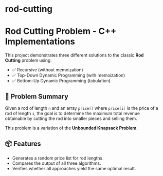 # rod-cutting
# Rod Cutting Problem - C++ Implementations

This project demonstrates three different solutions to the classic **Rod Cutting** problem using:

- ✅ Recursive (without memoization)
- ✅ Top-Down Dynamic Programming (with memoization)
- ✅ Bottom-Up Dynamic Programming (tabulation)

## 🧠 Problem Summary

Given a rod of length `n` and an array `price[]` where `price[i]` is the price of a rod of length `i`,
the goal is to determine the maximum total revenue obtainable by cutting the rod into smaller pieces
and selling them.

This problem is a variation of the **Unbounded Knapsack Problem**.

## 📦 Features

- Generates a random price list for rod lengths.
- Compares the output of all three algorithms.
- Verifies whether all approaches yield the same optimal result.

